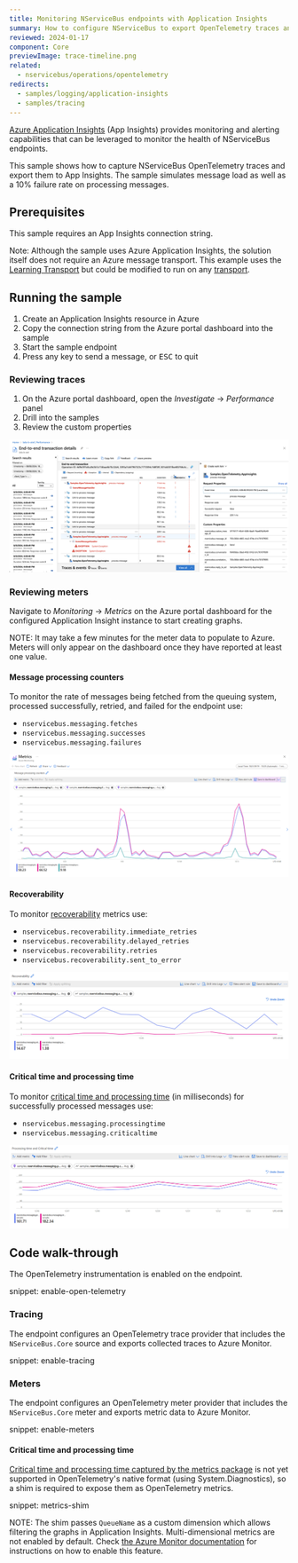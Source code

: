 ```yaml
---
title: Monitoring NServiceBus endpoints with Application Insights
summary: How to configure NServiceBus to export OpenTelemetry traces and meters to Application Insights
reviewed: 2024-01-17
component: Core
previewImage: trace-timeline.png
related:
  - nservicebus/operations/opentelemetry
redirects:
  - samples/logging/application-insights
  - samples/tracing
---
```


[Azure Application Insights](https://docs.microsoft.com/en-us/azure/azure-monitor/app/app-insights-overview) (App Insights) provides monitoring and alerting capabilities that can be leveraged to monitor the health of NServiceBus endpoints.

This sample shows how to capture NServiceBus OpenTelemetry traces and export them to App Insights. The sample simulates message load as well as a 10% failure rate on processing messages.

## Prerequisites

This sample requires an App Insights connection string.

Note: Although the sample uses Azure Application Insights, the solution itself does not require an Azure message transport. This example uses the [Learning Transport](/transports/learning/) but could be modified to run on any [transport](/transports/).

## Running the sample

1. Create an Application Insights resource in Azure
2. Copy the connection string from the Azure portal dashboard into the sample
3. Start the sample endpoint
4. Press any key to send a message, or <kbd>ESC</kbd> to quit

### Reviewing traces

1. On the Azure portal dashboard, open the _Investigate_ → _Performance_ panel
2. Drill into the samples
3. Review the custom properties

![Timeline view of a trace in Application Insights](trace-timeline.png)

### Reviewing meters

Navigate to _Monitoring_ → _Metrics_ on the Azure portal dashboard for the configured Application Insight instance to start creating graphs.

NOTE: It may take a few minutes for the meter data to populate to Azure. Meters will only appear on the dashboard once they have reported at least one value.

#### Message processing counters

To monitor the rate of messages being fetched from the queuing system, processed successfully, retried, and failed for the endpoint use:

- `nservicebus.messaging.fetches`
- `nservicebus.messaging.successes`
- `nservicebus.messaging.failures`

![Graph showing fetched, success, and failed counters in Application Insights](metrics-counters.png)

#### Recoverability

To monitor [recoverability](/nservicebus/recoverability/) metrics use:

- `nservicebus.recoverability.immediate_retries`
- `nservicebus.recoverability.delayed_retries`
- `nservicebus.recoverability.retries`
- `nservicebus.recoverability.sent_to_error`

![Graph showing recoverability metrics in Application Insights](metrics-recoverability.png)

#### Critical time and processing time

To monitor [critical time and processing time](/monitoring/metrics/definitions.md#metrics-captured) (in milliseconds) for successfully processed messages use:

- `nservicebus.messaging.processingtime`
- `nservicebus.messaging.criticaltime`

![Graph showing processing time and critical time metrics in Application Insights](metrics-timing.png)

## Code walk-through

The OpenTelemetry instrumentation is enabled on the endpoint.

snippet: enable-open-telemetry

### Tracing

The endpoint configures an OpenTelemetry trace provider that includes the `NServiceBus.Core` source and exports collected traces to Azure Monitor.

snippet: enable-tracing

### Meters

The endpoint configures an OpenTelemetry meter provider that includes the `NServiceBus.Core` meter and exports metric data to Azure Monitor.

snippet: enable-meters

#### Critical time and processing time

[Critical time and processing time captured by the metrics package](/monitoring/metrics/definitions.md#metrics-captured) is not yet supported in OpenTelemetry's native format (using System.Diagnostics), so a shim is required to expose them as OpenTelemetry metrics.

snippet: metrics-shim

NOTE: The shim passes `QueueName` as a custom dimension which allows filtering the graphs in Application Insights. Multi-dimensional metrics are not enabled by default. Check [the Azure Monitor documentation](https://docs.microsoft.com/en-us/azure/azure-monitor/app/get-metric#enable-multi-dimensional-metrics) for instructions on how to enable this feature.
